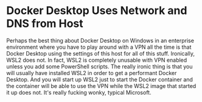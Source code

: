 # Docker Desktop Uses Network and DNS from Host

Perhaps the best thing about Docker Desktop on Windows in an enterprise
environment where you have to play around with a VPN all the time is
that Docker Desktop using the settings of this host for all of this
stuff. Ironically, WSL2 does not. In fact, WSL2 is completely unusable
with VPN enabled unless you add some PowerShell scripts. The really
ironic thing is that you will usually have installed WSL2 in order to
get a performant Docker Desktop. And you will start up WSL2 just to
start the Docker container and the container will be able to use the VPN
while the WSL2 image that started it up does not. It's really fucking
wonky, typical Microsoft.
